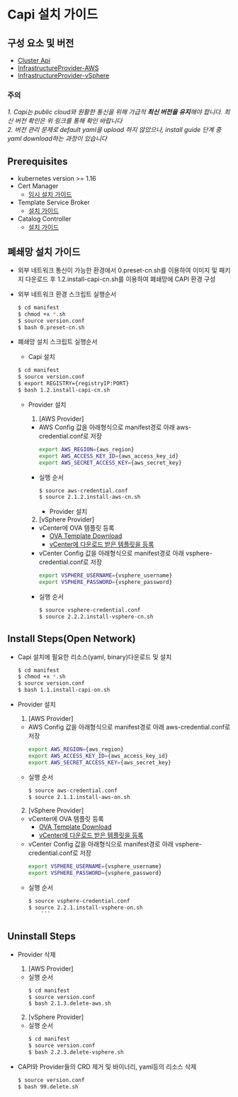 
# Capi 설치 가이드

## 구성 요소 및 버전
* [Cluster Api](https://github.com/kubernetes-sigs/cluster-api/releases/latest)
* [InfrastructureProvider-AWS](https://github.com/kubernetes-sigs/cluster-api-provider-aws/releases/latest)
* [InfrastructureProvider-vSphere](https://github.com/kubernetes-sigs/cluster-api-provider-vsphere/releases/latest)

 ### **주의**
 _1. Capi는 public cloud와 원활한 통신을 위해 가급적 **최신 버전을 유지**해야 합니다. 최신 버전 확인은 위 링크를 통해 확인 바랍니다_
 <br>_2. 버전 관리 문제로 default yaml을 upload 하지 않았으나, install guide 단계 중 yaml download하는 과정이 있습니다_ 

## Prerequisites
* kubernetes version >= 1.16
* Cert Manager
    * [임시 설치 가이드](https://github.com/tmax-cloud/install-cert-manager-temp)
* Template Service Broker
    * [설치 가이드](https://github.com/tmax-cloud/template-service-broker)
* Catalog Controller
    * [설치 가이드](https://github.com/tmax-cloud/install-catalog)
## 폐쇄망 설치 가이드
* 외부 네트워크 통신이 가능한 환경에서 0.preset-cn.sh를 이용하여 이미지 및 패키지 다운로드 후 1.2.install-capi-cn.sh를 이용하여 폐쇄망에 CAPI 환경 구성
* 외부 네트워크 환경 스크립트 실행순서
    ```bash
    $ cd manifest
    $ chmod +x *.sh
    $ source version.conf
    $ bash 0.preset-cn.sh
    ```

* 폐쇄망 설치 스크립트 실행순서
    * Capi 설치
    ```bash
    $ cd manifest
    $ source version.conf
    $ export REGISTRY={registryIP:PORT}
    $ bash 1.2.install-capi-cn.sh
    ```
    
    * Provider 설치
        1. [AWS Provider]
        * AWS Config 값을 아래형식으로 manifest경로 아래 aws-credential.conf로 저장
            ```bash
            export AWS_REGION={aws_region}
            export AWS_ACCESS_KEY_ID={aws_access_key_id}
            export AWS_SECRET_ACCESS_KEY={aws_secret_key}
            ```
        * 실행 순서
            ```bash
            $ source aws-credential.conf
            $ source 2.1.2.install-aws-cn.sh
            ```
            * Provider 설치

        2. [vSphere Provider]
        * vCenter에 OVA 템플릿 등록
            * [OVA Template Download](https://storage.googleapis.com/capv-images/release/v1.17.3/ubuntu-1804-kube-v1.17.3.ova)
            * [vCenter에 다운로드 받은 템플릿을 등록](https://docs.vmware.com/kr/VMware-vSphere/7.0/com.vmware.vsphere.vm_admin.doc/GUID-AFEDC48B-C96F-4088-9C1F-4F0A30E965DE.html)
        * vCenter Config 값을 아래형식으로 manifest경로 아래 vsphere-credential.conf로 저장
            ```bash
            export VSPHERE_USERNAME={vsphere_username}
            export VSPHERE_PASSWORD={vsphere_password}
            ```
        * 실행 순서
            ```bash
            $ source vsphere-credential.conf
            $ source 2.2.2.install-vsphere-cn.sh
            ```
## Install Steps(Open Network)
* Capi 설치에 필요한 리소스(yaml, binary)다운로드 및 설치
    ```bash
    $ cd manifest
    $ chmod +x *.sh
    $ source version.conf
    $ bash 1.1.install-capi-on.sh
    ```

* Provider 설치
    1. [AWS Provider]
    * AWS Config 값을 아래형식으로 manifest경로 아래 aws-credential.conf로 저장
        ```bash
        export AWS_REGION={aws_region}
        export AWS_ACCESS_KEY_ID={aws_access_key_id}
        export AWS_SECRET_ACCESS_KEY={aws_secret_key}
        ```
    * 실행 순서
        ```bash
        $ source aws-credential.conf
        $ source 2.1.1.install-aws-on.sh
        ```

    2. [vSphere Provider]
    * vCenter에 OVA 템플릿 등록
        * [OVA Template Download](https://storage.googleapis.com/capv-images/release/v1.17.3/ubuntu-1804-kube-v1.17.3.ova)
        * [vCenter에 다운로드 받은 템플릿을 등록](https://docs.vmware.com/kr/VMware-vSphere/7.0/com.vmware.vsphere.vm_admin.doc/GUID-AFEDC48B-C96F-4088-9C1F-4F0A30E965DE.html)
    * vCenter Config 값을 아래형식으로 manifest경로 아래 vsphere-credential.conf로 저장
        ```bash
        export VSPHERE_USERNAME={vsphere_username}
        export VSPHERE_PASSWORD={vsphere_password}
        ```
    * 실행 순서
        ```bash
        $ source vsphere-credential.conf
        $ source 2.2.1.install-vsphere-on.sh
            ```
## Uninstall Steps
* Provider 삭제
    1. [AWS Provider]
    * 실행 순서
        ```bash
        $ cd manifest
        $ source version.conf
        $ bash 2.1.3.delete-aws.sh
        ```

    2. [vSphere Provider]
    * 실행 순서
        ```bash
        $ cd manifest
        $ source version.conf
        $ bash 2.2.3.delete-vsphere.sh
        ```

* CAPI와 Provider들의 CRD 제거 및 바이너리, yaml등의 리소스 삭제
    ```bash
    $ source version.conf
    $ bash 99.delete.sh
    ```